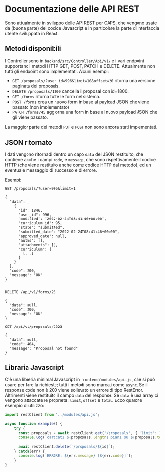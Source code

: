 # Documentazione delle API REST

Sono attualmente in sviluppo delle API REST per CAPS, che vengono usate 
da (buona parte) del codice Javascript e in particolare la parte di 
interfaccia utente sviluppata in React. 

## Metodi disponibili

I Controller sono in `backend/src/Controller/Api/v1/` e i vari endpoint supportano i metodi HTTP GET, POST, PATCH e DELETE. 
Attualmente non tutti gli endpoint sono implementati. Alcuni esempi:
* `GET /proposals/?user_id=996&limit=10&offset=20` ritorna una versione paginata dei proposals. 
* `DELETE /proposals/1800` cancella il proposal con id=1800.
* `GET /forms` ritorna tutte le form nel sistema.
* `POST /forms` crea un nuovo form in base al payload JSON che viene passato (non implementato)
* `PATCH /forms/45` aggiorna una form in base al nuovo payload JSON che gli viene passato.

La maggior parte dei metodi `PUT` e `POST` non sono ancora stati implementati.

## JSON ritornato
I dati vengono ritornadi dentro un capo `data` del JSON restituito, che contiene anche i campi `code`, e `message`, che sono rispettivamente il codice HTTP (che viene restituito anche come codice HTTP dal metodo), ed un eventuale messaggio di successo e di errore. 

Esempi:
```
GET /proposals/?user=996&limit=1

{
  "data": [
    {
      "id": 1846,
      "user_id": 996,
      "modified": "2022-02-24T08:41:46+00:00",
      "curriculum_id": 95,
      "state": "submitted",
      "submitted_date": "2022-02-24T08:41:46+00:00",
      "approved_date": null,
      "auths": [],
      "attachments": [],
      "curriculum": {
        [...]
      }
    }
  ],
  "code": 200,
  "message": "OK"
}
    
```

```
DELETE /api/v1/forms/23

{ 
  "data": null,
  "code": 200,
  "message": "OK"
}
```

```
GET /api/v1/proposals/1823

{
  "data": null,
  "code": 404,
  "message": "Proposal not found"
}
```

## Libraria Javascript

C'è una libreria minimal Javascript in `frontend/modules/api.js`, che si può usare per fare la richieste; tutti i metodi sono marcati come `async`. 
Se il response code non è 200 viene sollevato un errore di tipo RestError. Altrimenti viene restituito il campo `data` del response.
Se `data` è una array ci vengono attaccate le proprietà: `limit`, `offset` e `total`.
Ecco qualche esempio di utilizzo:

```javascript
import restClient from '../modules/api.js';

async function example() {
    try {
      const proposals = await restClient.get('/proposals', { 'limit': 10 });
      console.log(`caricati ${proposals.length} piani su ${proposals.total} disponibili`);
      
      await restClient.delete(`/proposals/${id}`);
    } catch(err) {
      console.log(`ERRORE: ${err.message} [${err.code}]`);
    }
}
```
